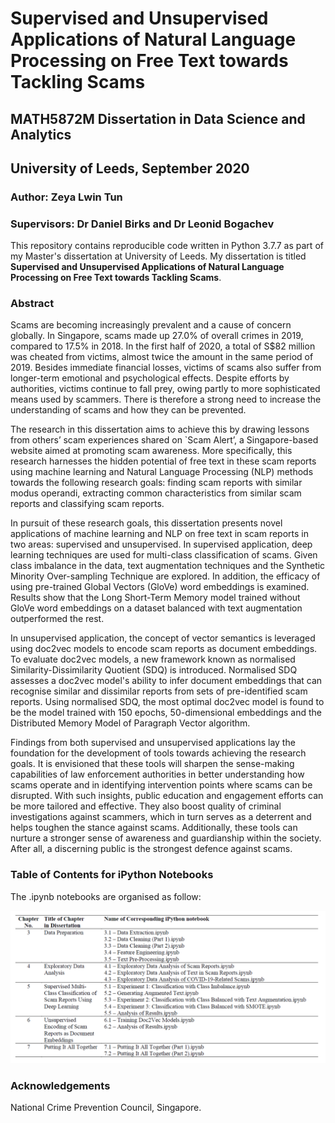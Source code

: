 # **Supervised and Unsupervised Applications of Natural Language Processing on Free Text towards Tackling Scams**
## MATH5872M Dissertation in Data Science and Analytics
## University of Leeds, September 2020 
### Author: Zeya Lwin Tun
### Supervisors: Dr Daniel Birks and Dr Leonid Bogachev

This repository contains reproducible code written in Python 3.7.7 as part of my Master's dissertation at University of Leeds. My dissertation is titled **Supervised and Unsupervised Applications of Natural Language Processing on Free Text towards Tackling Scams**. 

### Abstract

Scams are becoming increasingly prevalent and a cause of concern globally. In Singapore, scams made up 27.0\% of overall crimes in 2019, compared to 17.5\% in 2018. In the first half of 2020, a total of S\$82 million was cheated from victims, almost twice the amount in the same period of 2019. Besides immediate financial losses, victims of scams also suffer from longer-term emotional and psychological effects. Despite efforts by authorities, victims continue to fall prey, owing partly to more sophisticated means used by scammers. There is therefore a strong need to increase the understanding of scams and how they can be prevented. 

The research in this dissertation aims to achieve this by drawing lessons from others’ scam experiences shared on `Scam Alert’, a Singapore-based website aimed at promoting scam awareness. More specifically, this research harnesses the hidden potential of free text in these scam reports using machine learning and Natural Language Processing (NLP) methods towards the following research goals: finding scam reports with similar modus operandi, extracting common characteristics from similar scam reports and classifying scam reports.

In pursuit of these research goals, this dissertation presents novel applications of machine learning and NLP on free text in scam reports in two areas: supervised and unsupervised. In supervised application, deep learning techniques are used for multi-class classification of scams. Given class imbalance in the data, text augmentation techniques and the Synthetic Minority Over-sampling Technique are explored. In addition, the efficacy of using pre-trained Global Vectors (GloVe) word embeddings is examined. Results show that the Long Short-Term Memory model trained without GloVe word embeddings on a dataset balanced with text augmentation outperformed the rest. 

In unsupervised application, the concept of vector semantics is leveraged using doc2vec models to encode scam reports as document embeddings. To evaluate doc2vec models, a new framework known as normalised Similarity-Dissimilarity Quotient (SDQ) is introduced. Normalised SDQ assesses a doc2vec model's ability to infer document embeddings that can recognise similar and dissimilar reports from sets of pre-identified scam reports. Using normalised SDQ, the most optimal doc2vec model is found to be the model trained with 150 epochs, 50-dimensional embeddings and the Distributed Memory Model of Paragraph Vector algorithm. 

Findings from both supervised and unsupervised applications lay the foundation for the development of tools towards achieving the research goals. It is envisioned that these tools will sharpen the sense-making capabilities of law enforcement authorities in better understanding how scams operate and in identifying intervention points where scams can be disrupted. With such insights, public education and engagement efforts can be more tailored and effective. They also boost quality of criminal investigations against scammers, which in turn serves as a deterrent and helps toughen the stance against scams. Additionally, these tools can nurture a stronger sense of awareness and guardianship within the society. After all, a discerning public is the strongest defence against scams.

### Table of Contents for iPython Notebooks

The .ipynb notebooks are organised as follow:

![](ipython_notebooks_content.png)

### Acknowledgements

National Crime Prevention Council, Singapore. 
